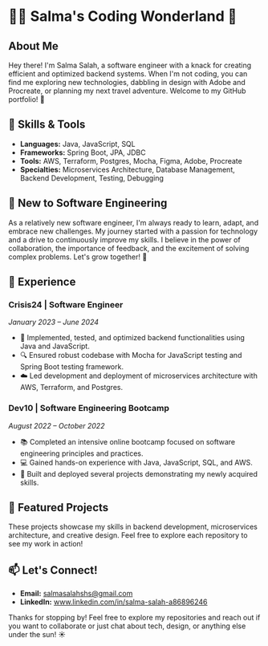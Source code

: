# 👩‍💻 Salma's Coding Wonderland 🦄

## About Me
Hey there! I'm Salma Salah, a software engineer with a knack for creating efficient and optimized backend systems. When I'm not coding, you can find me exploring new technologies, dabbling in design with Adobe and Procreate, or planning my next travel adventure. Welcome to my GitHub portfolio! 🎉

## 🔧 Skills & Tools
- **Languages:** Java, JavaScript, SQL
- **Frameworks:** Spring Boot, JPA, JDBC
- **Tools:** AWS, Terraform, Postgres, Mocha, Figma, Adobe, Procreate
- **Specialties:** Microservices Architecture, Database Management, Backend Development, Testing, Debugging

## 🌱 New to Software Engineering
As a relatively new software engineer, I'm always ready to learn, adapt, and embrace new challenges. My journey started with a passion for technology and a drive to continuously improve my skills. I believe in the power of collaboration, the importance of feedback, and the excitement of solving complex problems. Let's grow together! 🌟

## 🚀 Experience
### Crisis24 | Software Engineer
*January 2023 – June 2024*

- 🚀 Implemented, tested, and optimized backend functionalities using Java and JavaScript.
- 🔍 Ensured robust codebase with Mocha for JavaScript testing and Spring Boot testing framework.
- ☁️ Led development and deployment of microservices architecture with AWS, Terraform, and Postgres.

### Dev10 | Software Engineering Bootcamp
*August 2022 – October 2022*

- 📚 Completed an intensive online bootcamp focused on software engineering principles and practices.
- 💻 Gained hands-on experience with Java, JavaScript, SQL, and AWS.
- 🔨 Built and deployed several projects demonstrating my newly acquired skills.

## 🌟 Featured Projects
These projects showcase my skills in backend development, microservices architecture, and creative design. Feel free to explore each repository to see my work in action!

## 📫 Let's Connect!
- **Email:** salmasalahshs@gmail.com
- **LinkedIn:** www.linkedin.com/in/salma-salah-a86896246

Thanks for stopping by! Feel free to explore my repositories and reach out if you want to collaborate or just chat about tech, design, or anything else under the sun! ☀️
